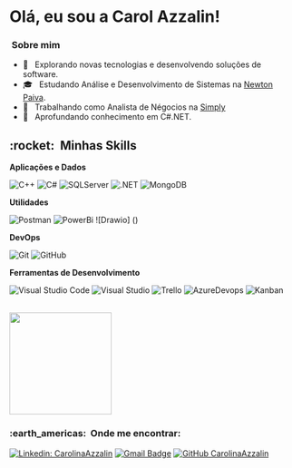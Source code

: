 # Olá, eu sou a Carol Azzalin!

<h3> &nbsp;Sobre mim </h3>

- 🤔 &nbsp; Explorando novas tecnologias e desenvolvendo soluções de software.
- 🎓 &nbsp; Estudando Análise e Desenvolvimento de Sistemas na <a href="https://home.newtonpaiva.br/?gclid=Cj0KCQjwvr6EBhDOARIsAPpqUPE0LjIbSdIPuYIkIFHN8oj49v1AwZRFGbkLm1joCM_xLBxGopGGZ6AaAh0hEALw_wcB">Newton Paiva</a>.
- 💼 &nbsp; Trabalhando como Analista de Négocios na <a href="https://simply.com.br/">Simply</a>
- 🌱 &nbsp; Aprofundando conhecimento em C#.NET.

<h2> :rocket: &nbsp;Minhas Skills </h2>

**Aplicações e Dados**

  ![C++](https://img.shields.io/badge/C%2B%2B-00599C?style=for-the-badge&logo=c%2B%2B&logoColor=white)
  ![C#](https://img.shields.io/badge/C%23-239120?style=for-the-badge&logo=c-sharp&logoColor=white)
  ![SQLServer](https://img.shields.io/badge/Microsoft%20SQL%20Sever-CC2927?style=for-the-badge&logo=microsoft%20sql%20server&logoColor=white)
  ![.NET](https://img.shields.io/badge/.NET-5C2D91?style=for-the-badge&logo=.net&logoColor=white)
  ![MongoDB](https://img.shields.io/badge/MongoDB-4EA94B?style=for-the-badge&logo=mongodb&logoColor=white)
  
**Utilidades**

  ![Postman](https://img.shields.io/badge/-Postman-333333?style=flat&logo=postman)
  ![PowerBi](https://img.shields.io/badge/PowerBI-F2C811?style=for-the-badge&logo=Power%20BI&logoColor=white)
  ![Drawio] ()


**DevOps**

  ![Git](https://img.shields.io/badge/-Git-333333?style=flat&logo=git)
  ![GitHub](https://img.shields.io/badge/-GitHub-333333?style=flat&logo=github)
  

**Ferramentas de Desenvolvimento**

  ![Visual Studio Code](https://img.shields.io/badge/-Visual%20Studio%20Code-333333?style=flat&logo=visual-studio-code&logoColor=007ACC)
  ![Visual Studio](https://img.shields.io/badge/Visual_Studio_2019-5C2D91?style=for-the-badge&logo=visual%20studio&logoColor=white)
  ![Trello](https://img.shields.io/badge/-Trello-333333?style=flat&logo=trello&logoColor=007ACC)
  ![AzureDevops](https://img.shields.io/badge/-AzureDevops-333333?style=flat&logo=AzureDevops&logoColor=007ACC)
  ![Kanban](https://img.shields.io/badge/-Kanban-333333?style=flat&logo=Kanban&logoColor=007ACC)

  

<br/>

<a href="https://github.com/CarolinaAzzalin">
  <img height="180em" src="https://github-readme-stats.vercel.app/api?username=CarolinaAzzalin&theme=dracula&show_icons=true" />
</a>

<br/>

<h3> :earth_americas: &nbsp;Onde me encontrar: </h3> 

[![Linkedin: CarolinaAzzalin](https://img.shields.io/badge/-CarolinaAzzalin-blue?style=flat-square&logo=Linkedin&logoColor=white&link=https://www.linkedin.com/in/carolina-azzalin-a5396398/)](https://www.linkedin.com/in/carolina-azzalin-a5396398/)
[![Gmail Badge](https://img.shields.io/badge/-CarolinaAzzalin@email.com-006bed?style=flat-square&logo=Gmail&logoColor=white&link=mailto:SEU-EMAIL)](mailto:analufsou@gmail.com)
[![GitHub CarolinaAzzalin]( https://img.shields.io/github/followers/CarolinaAzzalin?label=follow&style=social)](https://github.com/CarolinaAzzalin)
